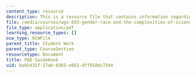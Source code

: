 ```yaml
---
content_type: resource
description: This is a resource file that contains information regarding PAD guidebook.
file: /media/courses/wgs-693-gender-race-and-the-complexities-of-science-and-technology-a-problem-based-learning-experiment-spring-2009/bab5431f17ab0365e661dff858dc73d4_MITWGS_693S09_sw01_Inst.pdf
file_type: application/pdf
learning_resource_types: []
ocw_type: OCWFile
parent_title: Student Work
parent_type: CourseSection
resourcetype: Document
title: PAD Guidebook
uid: bab5431f-17ab-0365-e661-dff858dc73d4
---
```

